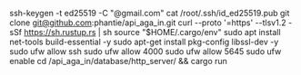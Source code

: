 ssh-keygen -t ed25519 -C "@gmail.com"
cat /root/.ssh/id_ed25519.pub
git clone git@github.com:phantie/api_aga_in.git
curl --proto '=https' --tlsv1.2 -sSf https://sh.rustup.rs | sh
source "$HOME/.cargo/env"
sudo apt install net-tools build-essential -y
sudo apt-get install pkg-config libssl-dev -y
sudo ufw allow ssh
sudo ufw allow 4000
sudo ufw allow 5645
sudo ufw enable
cd /api_aga_in/database/http_server/ && cargo run
